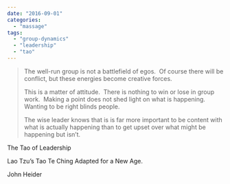 ```yaml
---
date: "2016-09-01"
categories: 
  - "massage"
tags: 
  - "group-dynamics"
  - "leadership"
  - "tao"
---
```


> The well-run group is not a battlefield of egos.  Of course there will be conflict, but these energies become creative forces.
> 
> This is a matter of attitude.  There is nothing to win or lose in group work.  Making a point does not shed light on what is happening.  Wanting to be right blinds people.
> 
> The wise leader knows that is is far more important to be content with what is actually happening than to get upset over what might be happening but isn’t.

The Tao of Leadership  

Lao Tzu’s Tao Te Ching Adapted for a New Age.

John Heider
